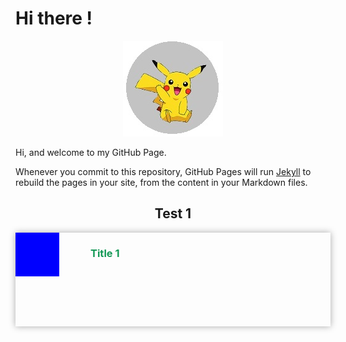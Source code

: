 # Hi there !

<p align="center">
  <img src="https://raw.githubusercontent.com/jamiejonna28/jamiejonna28.github.io/main/hi.jpg" />
</p>

Hi, and welcome to my GitHub Page.

Whenever you commit to this repository, GitHub Pages will run [Jekyll](https://jekyllrb.com/) to rebuild the pages in your site, from the content in your Markdown files.

<center><h2>Test 1</h2></center>
<div class = "test">
  <div class = "testin"></div>
  <h3 class = "title"> Title 1</h3>
</div>

<style>
  .test
  {
    width: 100%;
    height: 150px;
    box-shadow: 0px 0px 10px #A9A9A9;
    float: right;
  }
  .testin
  {
    width: 70px;
    height: 70px;
    background-color: blue;
    float: left;
    margin-right: 50px;
  }
  .title
  {
    color: #159957;
  }
</style>
